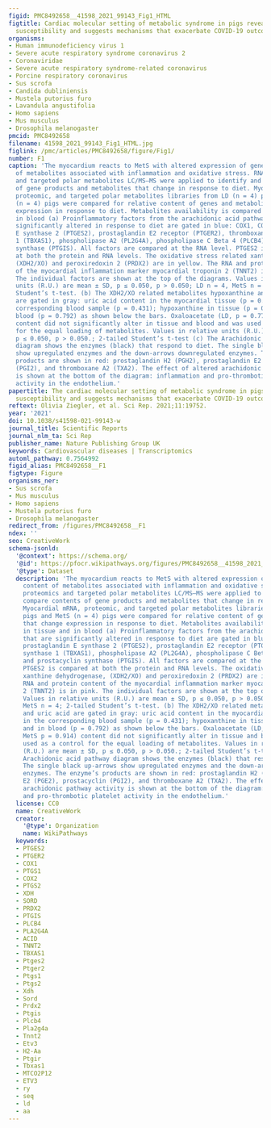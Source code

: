 ```yaml
---
figid: PMC8492658__41598_2021_99143_Fig1_HTML
figtitle: Cardiac molecular setting of metabolic syndrome in pigs reveals disease
  susceptibility and suggests mechanisms that exacerbate COVID-19 outcomes in patients
organisms:
- Human immunodeficiency virus 1
- Severe acute respiratory syndrome coronavirus 2
- Coronaviridae
- Severe acute respiratory syndrome-related coronavirus
- Porcine respiratory coronavirus
- Sus scrofa
- Candida dubliniensis
- Mustela putorius furo
- Lavandula angustifolia
- Homo sapiens
- Mus musculus
- Drosophila melanogaster
pmcid: PMC8492658
filename: 41598_2021_99143_Fig1_HTML.jpg
figlink: /pmc/articles/PMC8492658/figure/Fig1/
number: F1
caption: 'The myocardium reacts to MetS with altered expression of genes and content
  of metabolites associated with inflammation and oxidative stress. RNA-seq, proteomics
  and targeted polar metabolites LC/MS–MS were applied to identify and compare contents
  of gene products and metabolites that change in response to diet. Myocardial mRNA,
  proteomic, and targeted polar metabolites libraries from LD (n = 4) pigs and MetS
  (n = 4) pigs were compared for relative content of genes and metabolites that change
  expression in response to diet. Metabolites availability is compared in tissue and
  in blood (a) Proinflammatory factors from the arachidonic acid pathway that are
  significantly altered in response to diet are gated in blue: COX1, COX2, prostaglandin
  E synthase 2 (PTGES2), prostaglandin E2 receptor (PTGER2), thromboxane synthase
  1 (TBXAS1), phospholipase A2 (PL2G4A), phospholipase C Beta 4 (PLCB4), and prostacyclin
  synthase (PTGIS). All factors are compared at the RNA level. PTGES2 is compared
  at both the protein and RNA levels. The oxidative stress related xanthine dehydrogenase,
  (XDH2/XO) and peroxiredoxin 2 (PRDX2) are in yellow. The RNA and protein content
  of the myocardial inflammation marker myocardial troponin 2 (TNNT2) is in pink.
  The individual factors are shown at the top of the diagrams. Values in relative
  units (R.U.) are mean ± SD, p ≤ 0.050, p > 0.050; LD n = 4, MetS n = 4; 2-tailed
  Student’s t-test. (b) The XDH2/XO related metabolites hypoxanthine and uric acid
  are gated in gray: uric acid content in the myocardial tissue (p = 0.029), in the
  corresponding blood sample (p = 0.431); hypoxanthine in tissue (p = 0.039) and in
  blood (p = 0.792) as shown below the bars. Oxaloacetate (LD, p = 0.778; MetS p = 0.914)
  content did not significantly alter in tissue and blood and was used as a control
  for the equal loading of metabolites. Values in relative units (R.U.) are mean ± SD,
  p ≤ 0.050, p > 0.050.; 2-tailed Student’s t-test (c) The Arachidonic acid pathway
  diagram shows the enzymes (black) that respond to diet. The single black up-arrows
  show upregulated enzymes and the down-arrows downregulated enzymes. The enzyme’s
  products are shown in red: prostaglandin H2 (PGH2), prostaglandin E2 (PGE2), prostacyclin
  (PGI2), and thromboxane A2 (TXA2). The effect of altered arachidonic pathway activity
  is shown at the bottom of the diagram: inflammation and pro-thrombotic platelet
  activity in the endothelium.'
papertitle: The cardiac molecular setting of metabolic syndrome in pigs reveals disease
  susceptibility and suggests mechanisms that exacerbate COVID-19 outcomes in patients.
reftext: Olivia Ziegler, et al. Sci Rep. 2021;11:19752.
year: '2021'
doi: 10.1038/s41598-021-99143-w
journal_title: Scientific Reports
journal_nlm_ta: Sci Rep
publisher_name: Nature Publishing Group UK
keywords: Cardiovascular diseases | Transcriptomics
automl_pathway: 0.7564992
figid_alias: PMC8492658__F1
figtype: Figure
organisms_ner:
- Sus scrofa
- Mus musculus
- Homo sapiens
- Mustela putorius furo
- Drosophila melanogaster
redirect_from: /figures/PMC8492658__F1
ndex: ''
seo: CreativeWork
schema-jsonld:
  '@context': https://schema.org/
  '@id': https://pfocr.wikipathways.org/figures/PMC8492658__41598_2021_99143_Fig1_HTML.html
  '@type': Dataset
  description: 'The myocardium reacts to MetS with altered expression of genes and
    content of metabolites associated with inflammation and oxidative stress. RNA-seq,
    proteomics and targeted polar metabolites LC/MS–MS were applied to identify and
    compare contents of gene products and metabolites that change in response to diet.
    Myocardial mRNA, proteomic, and targeted polar metabolites libraries from LD (n = 4)
    pigs and MetS (n = 4) pigs were compared for relative content of genes and metabolites
    that change expression in response to diet. Metabolites availability is compared
    in tissue and in blood (a) Proinflammatory factors from the arachidonic acid pathway
    that are significantly altered in response to diet are gated in blue: COX1, COX2,
    prostaglandin E synthase 2 (PTGES2), prostaglandin E2 receptor (PTGER2), thromboxane
    synthase 1 (TBXAS1), phospholipase A2 (PL2G4A), phospholipase C Beta 4 (PLCB4),
    and prostacyclin synthase (PTGIS). All factors are compared at the RNA level.
    PTGES2 is compared at both the protein and RNA levels. The oxidative stress related
    xanthine dehydrogenase, (XDH2/XO) and peroxiredoxin 2 (PRDX2) are in yellow. The
    RNA and protein content of the myocardial inflammation marker myocardial troponin
    2 (TNNT2) is in pink. The individual factors are shown at the top of the diagrams.
    Values in relative units (R.U.) are mean ± SD, p ≤ 0.050, p > 0.050; LD n = 4,
    MetS n = 4; 2-tailed Student’s t-test. (b) The XDH2/XO related metabolites hypoxanthine
    and uric acid are gated in gray: uric acid content in the myocardial tissue (p = 0.029),
    in the corresponding blood sample (p = 0.431); hypoxanthine in tissue (p = 0.039)
    and in blood (p = 0.792) as shown below the bars. Oxaloacetate (LD, p = 0.778;
    MetS p = 0.914) content did not significantly alter in tissue and blood and was
    used as a control for the equal loading of metabolites. Values in relative units
    (R.U.) are mean ± SD, p ≤ 0.050, p > 0.050.; 2-tailed Student’s t-test (c) The
    Arachidonic acid pathway diagram shows the enzymes (black) that respond to diet.
    The single black up-arrows show upregulated enzymes and the down-arrows downregulated
    enzymes. The enzyme’s products are shown in red: prostaglandin H2 (PGH2), prostaglandin
    E2 (PGE2), prostacyclin (PGI2), and thromboxane A2 (TXA2). The effect of altered
    arachidonic pathway activity is shown at the bottom of the diagram: inflammation
    and pro-thrombotic platelet activity in the endothelium.'
  license: CC0
  name: CreativeWork
  creator:
    '@type': Organization
    name: WikiPathways
  keywords:
  - PTGES2
  - PTGER2
  - COX1
  - PTGS1
  - COX2
  - PTGS2
  - XDH
  - SORD
  - PRDX2
  - PTGIS
  - PLCB4
  - PLA2G4A
  - ACID
  - TNNT2
  - TBXAS1
  - Ptges2
  - Ptger2
  - Ptgs1
  - Ptgs2
  - Xdh
  - Sord
  - Prdx2
  - Ptgis
  - Plcb4
  - Pla2g4a
  - Tnnt2
  - Etv3
  - H2-Aa
  - Ptgir
  - Tbxas1
  - MTCO2P12
  - ETV3
  - ry
  - seq
  - ld
  - aa
---
```

